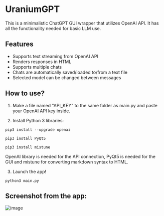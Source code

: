# UraniumGPT
This is a minimalistic ChatGPT GUI wrapper that utilizes OpenAI API. It has all the functionality needed for basic LLM use.

## Features

- Supports text streaming from OpenAI API
- Renders responses in HTML
- Supports multiple chats
- Chats are automatically saved/loaded to/from a text file
- Selected model can be changed between messages

## How to use?

1. Make a file named "API_KEY" to the same folder as main.py and paste your OpenAI API key inside. 

2. Install Python 3 libraries:

`pip3 install --upgrade openai`

`pip3 install PyQt5`

`pip3 install mistune`

OpenAI library is needed for the API connection, PyQt5 is needed for the GUI and mistune for converting markdown syntax to HTML.

3. Launch the app!

`python3 main.py`

## Screenshot from the app:

![image](https://github.com/rantalaofficial/UraniumGPT/assets/33716618/7426c012-57db-46fb-b888-b7748cadd1ab)








